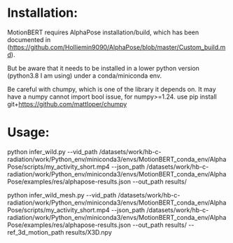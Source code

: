 # Installation:
MotionBERT requires AlphaPose installation/build, which has been documented in (https://github.com/Holliemin9090/AlphaPose/blob/master/Custom_build.md).

But be aware that it needs to be installed in a lower python version (python3.8 I am using) under a conda/miniconda env.

Be careful with chumpy, which is one of the library it depends on. It may have a numpy cannot import bool issue, for numpy>=1.24. use pip install git+https://github.com/mattloper/chumpy

# Usage:

python infer_wild.py --vid_path /datasets/work/hb-c-radiation/work/Python_env/miniconda3/envs/MotionBERT_conda_env/AlphaPose/scripts/my_activity_short.mp4 --json_path /datasets/work/hb-c-radiation/work/Python_env/miniconda3/envs/MotionBERT_conda_env/AlphaPose/examples/res/alphapose-results.json --out_path results/

python infer_wild_mesh.py --vid_path /datasets/work/hb-c-radiation/work/Python_env/miniconda3/envs/MotionBERT_conda_env/AlphaPose/scripts/my_activity_short.mp4 --json_path /datasets/work/hb-c-radiation/work/Python_env/miniconda3/envs/MotionBERT_conda_env/AlphaPose/examples/res/alphapose-results.json --out_path results/ --ref_3d_motion_path results/X3D.npy

